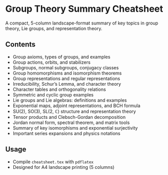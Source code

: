# Group Theory Summary Cheatsheet

A compact, 5-column landscape-format summary of key topics in group theory, Lie groups, and representation theory.

## Contents

- Group axioms, types of groups, and examples
- Group actions, orbits, and stabilizers
- Subgroups, normal subgroups, conjugacy classes
- Group homomorphisms and isomorphism theorems
- Group representations and regular representations
- Irreducibility, Schur’s Lemma, and character theory
- Character tables and orthogonality relations
- Symmetric and cyclic group examples
- Lie groups and Lie algebras: definitions and examples
- Exponential maps, adjoint representations, and BCH formula
- SU(2), SO(3), SL(2, ℂ) structure and representation theory
- Tensor products and Clebsch-Gordan decomposition
- Jordan normal form, spectral theorem, and matrix tools
- Summary of key isomorphisms and exponential surjectivity
- Important series expansions and physics notations

## Usage

- Compile `cheatsheet.tex` with `pdflatex`
- Designed for A4 landscape printing (5 columns)